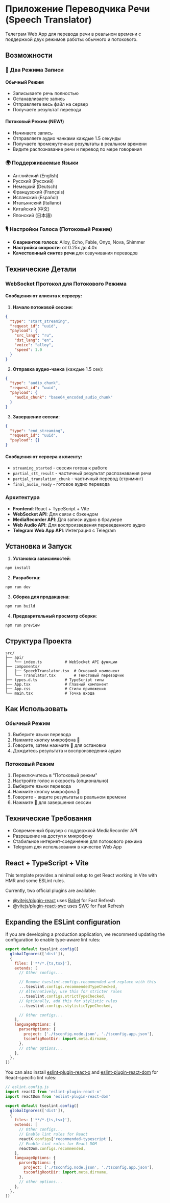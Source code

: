# Приложение Переводчика Речи (Speech Translator)

Телеграм Web App для перевода речи в реальном времени с поддержкой двух режимов работы: обычного и потокового.

## Возможности

### 🎤 Два Режима Записи

#### Обычный Режим
- Записываете речь полностью
- Останавливаете запись
- Отправляете весь файл на сервер
- Получаете результат перевода

#### Потоковый Режим (NEW!)
- Начинаете запись
- Отправляете аудио чанками каждые 1.5 секунды
- Получаете промежуточные результаты в реальном времени
- Видите распознавание речи и перевод по мере говорения

### 🌍 Поддерживаемые Языки
- Английский (English)
- Русский (Русский)
- Немецкий (Deutsch)
- Французский (Français)
- Испанский (Español)
- Итальянский (Italiano)
- Китайский (中文)
- Японский (日本語)

### 🎙️ Настройки Голоса (Потоковый Режим)
- **6 вариантов голоса**: Alloy, Echo, Fable, Onyx, Nova, Shimmer
- **Настройка скорости**: от 0.25x до 4.0x
- **Качественный синтез речи** для озвучивания переводов

## Технические Детали

### WebSocket Протокол для Потокового Режима

#### Сообщения от клиента к серверу:

1. **Начало потоковой сессии**:
```json
{
  "type": "start_streaming",
  "request_id": "uuid",
  "payload": {
    "src_lang": "ru",
    "dst_lang": "en",
    "voice": "alloy",
    "speed": 1.0
  }
}
```

2. **Отправка аудио-чанка** (каждые 1.5 сек):
```json
{
  "type": "audio_chunk",
  "request_id": "uuid",
  "payload": {
    "audio_chunk": "base64_encoded_audio_chunk"
  }
}
```

3. **Завершение сессии**:
```json
{
  "type": "end_streaming",
  "request_id": "uuid",
  "payload": {}
}
```

#### Сообщения от сервера к клиенту:
- `streaming_started` - сессия готова к работе
- `partial_stt_result` - частичный результат распознавания речи
- `partial_translation_chunk` - частичный перевод (стриминг)
- `final_audio_ready` - готовое аудио перевода

### Архитектура

- **Frontend**: React + TypeScript + Vite
- **WebSocket API**: Для связи с бэкендом
- **MediaRecorder API**: Для записи аудио в браузере
- **Web Audio API**: Для воспроизведения переведенного аудио
- **Telegram Web App API**: Интеграция с Telegram

## Установка и Запуск

1. **Установка зависимостей**:
```bash
npm install
```

2. **Разработка**:
```bash
npm run dev
```

3. **Сборка для продакшена**:
```bash
npm run build
```

4. **Предварительный просмотр сборки**:
```bash
npm run preview
```

## Структура Проекта

```
src/
├── api/
│   └── index.ts          # WebSocket API функции
├── components/
│   ├── SpeechTranslator.tsx  # Основной компонент
│   └── Translator.tsx        # Текстовый переводчик
├── types.d.ts            # TypeScript типы
├── App.tsx               # Главный компонент
├── App.css               # Стили приложения
└── main.tsx              # Точка входа
```

## Как Использовать

### Обычный Режим
1. Выберите языки перевода
2. Нажмите кнопку микрофона 🎤
3. Говорите, затем нажмите 🛑 для остановки
4. Дождитесь результата и воспроизведения аудио

### Потоковый Режим
1. Переключитесь в "Потоковый режим"
2. Настройте голос и скорость (опционально)
3. Выберите языки перевода
4. Нажмите кнопку микрофона 🎤
5. Говорите - видите результаты в реальном времени
6. Нажмите 🛑 для завершения сессии

## Технические Требования

- Современный браузер с поддержкой MediaRecorder API
- Разрешение на доступ к микрофону
- Стабильное интернет-соединение для потокового режима
- Telegram для использования в качестве Web App

## React + TypeScript + Vite

This template provides a minimal setup to get React working in Vite with HMR and some ESLint rules.

Currently, two official plugins are available:

- [@vitejs/plugin-react](https://github.com/vitejs/vite-plugin-react/blob/main/packages/plugin-react) uses [Babel](https://babeljs.io/) for Fast Refresh
- [@vitejs/plugin-react-swc](https://github.com/vitejs/vite-plugin-react/blob/main/packages/plugin-react-swc) uses [SWC](https://swc.rs/) for Fast Refresh

## Expanding the ESLint configuration

If you are developing a production application, we recommend updating the configuration to enable type-aware lint rules:

```js
export default tseslint.config([
  globalIgnores(['dist']),
  {
    files: ['**/*.{ts,tsx}'],
    extends: [
      // Other configs...

      // Remove tseslint.configs.recommended and replace with this
      ...tseslint.configs.recommendedTypeChecked,
      // Alternatively, use this for stricter rules
      ...tseslint.configs.strictTypeChecked,
      // Optionally, add this for stylistic rules
      ...tseslint.configs.stylisticTypeChecked,

      // Other configs...
    ],
    languageOptions: {
      parserOptions: {
        project: ['./tsconfig.node.json', './tsconfig.app.json'],
        tsconfigRootDir: import.meta.dirname,
      },
      // other options...
    },
  },
])
```

You can also install [eslint-plugin-react-x](https://github.com/Rel1cx/eslint-react/tree/main/packages/plugins/eslint-plugin-react-x) and [eslint-plugin-react-dom](https://github.com/Rel1cx/eslint-react/tree/main/packages/plugins/eslint-plugin-react-dom) for React-specific lint rules:

```js
// eslint.config.js
import reactX from 'eslint-plugin-react-x'
import reactDom from 'eslint-plugin-react-dom'

export default tseslint.config([
  globalIgnores(['dist']),
  {
    files: ['**/*.{ts,tsx}'],
    extends: [
      // Other configs...
      // Enable lint rules for React
      reactX.configs['recommended-typescript'],
      // Enable lint rules for React DOM
      reactDom.configs.recommended,
    ],
    languageOptions: {
      parserOptions: {
        project: ['./tsconfig.node.json', './tsconfig.app.json'],
        tsconfigRootDir: import.meta.dirname,
      },
      // other options...
    },
  },
])
```
